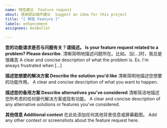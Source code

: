 ```yaml
---
name: 特性建议  Feature request
about: 感谢提出插件建议  Suggest an idea for this project
title: "[ 特性 Feature ]"
labels: enhancement
assignees: AniBullet

---
```


**您的功能请求是否与问题有关？请描述。
Is your feature request related to a problem? Please describe.**
清晰简明地描述问题所在。比如。当[...]时，我总是很痛苦
A clear and concise description of what the problem is. Ex. I'm always frustrated when [...]

**描述您想要的解决方案  Describe the solution you'd like**
清晰简明地描述您想要的功能作用。
A clear and concise description of what you want to happen.

**描述您的备用方案  Describe alternatives you've considered**
清晰简洁地描述您所考虑的任何替代解决方案或现有功能。
A clear and concise description of any alternative solutions or features you've considered.

**其他信息  Additional context**
在此处添加任何其他背景信息或屏幕截图。
Add any other context or screenshots about the feature request here.
